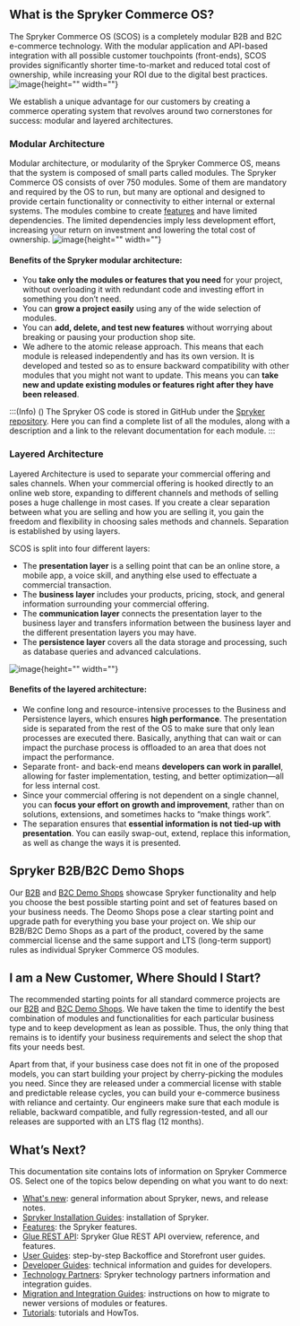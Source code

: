 ## What is the Spryker Commerce OS?
The Spryker Commerce OS (SCOS) is a completely modular B2B and B2C e-commerce technology. With the modular application and API-based integration with all possible customer touchpoints (front-ends), SCOS provides significantly shorter time-to-market and reduced total cost of ownership, while increasing your ROI due to the digital best practices.
![image](https://spryker.s3.eu-central-1.amazonaws.com/docs/About/About+Spryker/Spryker-OS-Overview-RGB-JULY19_Spryker-OS-Overview.png){height="" width=""}

We establish a unique advantage for our customers by creating a commerce operating system that revolves around two cornerstones for success: modular and layered architectures.

### Modular Architecture
Modular architecture, or modularity of the Spryker Commerce OS, means that the system is composed of small parts called modules. The Spryker Commerce OS consists of over 750 modules. Some of them are mandatory and required by the OS to run, but many are optional and designed to provide certain functionality or connectivity to either internal or external systems.
The modules combine to create [features](https://documentation.spryker.com/docs/features) and have limited dependencies. The limited dependencies imply less development effort, increasing your return on investment and lowering the total cost of ownership.
![image](https://spryker.s3.eu-central-1.amazonaws.com/docs/About/About+Spryker/modularity_transparent.png){height="" width=""}

#### Benefits of the Spryker modular architecture:

* You **take only the modules or features that you need** for your project, without overloading it with redundant code and investing effort in something you don’t need.
* You can **grow a project easily** using any of the wide selection of modules.
* You can **add, delete, and test new features** without worrying about breaking or pausing your production shop site.
* We adhere to the atomic release approach. This means that each module is released independently and has its own version. It is developed and tested so as to ensure backward compatibility with other modules that you might not want to update. This means you can **take new and update existing modules or features right after they have been released**.

:::(Info) ()
The Spryker OS code is stored in GitHub under the [Spryker repository](https://github.com/spryker). Here you can find a complete list of all the modules, along with a description and a link to the relevant documentation for each module.
:::

### Layered Architecture
Layered Architecture is used to separate your commercial offering and sales channels.
When your commercial offering is hooked directly to an online web store, expanding to different channels and methods of selling poses a huge challenge in most cases. If you create a clear separation between what you are selling and how you are selling it, you gain the freedom and flexibility in choosing sales methods and channels. 
Separation is established by using layers. 

SCOS is split into four different layers:

* The **presentation layer**  is a selling point that can be an online store, a mobile app, a voice skill, and anything else used to effectuate a commercial transaction.
* The **business layer** includes your products, pricing, stock, and general information surrounding your commercial offering.
* The **communication layer** connects the presentation layer to the business layer and transfers information between the business layer and the different presentation layers you may have.
* The **persistence layer** covers all the data storage and processing, such as database queries and advanced calculations.

<!---![Spryker layers](https://spryker.s3.eu-central-1.amazonaws.com/docs/About/About+Spryker/spryker_layers.png){height="" width=""}-->

![image](https://spryker.s3.eu-central-1.amazonaws.com/docs/About/About+Spryker/spryker_layers_s.png){height="" width=""}


#### Benefits of the layered architecture:

* We confine long and resource-intensive processes to the Business and Persistence layers, which ensures **high performance**. The presentation side is separated from the rest of the OS to make sure that only lean processes are executed there. Basically, anything that can wait or can impact the purchase process is offloaded to an area that does not impact the performance.
* Separate front- and back-end means **developers can work in parallel**, allowing for faster implementation, testing, and better optimization—all for less internal cost.
* Since your commercial offering is not dependent on a single channel, you can **focus your effort on growth and improvement**, rather than on solutions, extensions, and sometimes hacks to “make things work”.
* The separation ensures that **essential information is not tied-up with presentation**. You can easily swap-out, extend, replace this information, as well as change the ways it is presented.

## Spryker B2B/B2C Demo Shops
Our [B2B](https://documentation.spryker.com/docs/b2b-suite) and [B2C Demo Shops](https://documentation.spryker.com/docs/b2c-suite) showcase Spryker functionality and help you choose the best possible starting point and set of features based on your business needs. The Deomo Shops pose a clear starting point and upgrade path for everything you base your project on. We ship our B2B/B2C Demo Shops as a part of the product, covered by the same commercial license and the same support and LTS (long-term support) rules as individual Spryker Commerce OS modules.

## I am a New Customer, Where Should I Start?
The recommended starting points for all standard commerce projects are our [B2B](https://documentation.spryker.com/docs/b2b-suite#b2b-demo-shop) and [B2C Demo Shops](https://documentation.spryker.com/docs/b2c-suite#b2c-demo-shop). We have taken the time to identify the best combination of modules and functionalities for each particular business type and to keep development as lean as possible. Thus, the only thing that remains is to identify your business requirements and select the shop that fits your needs best.

Apart from that, if your business case does not fit in one of the proposed models, you can start building your project by cherry-picking the modules you need. Since they are released under a commercial license with stable and predictable release cycles, you can build your e-commerce business with reliance and certainty. Our engineers make sure that each module is reliable, backward compatible, and fully regression-tested, and all our releases are supported with an LTS flag (12 months).

## What’s Next?
This documentation site contains lots of information on Spryker Commerce OS. Select one of the topics below depending on what you want to do next:

* [What's new](https://documentation.spryker.com/docs/whats-new): general information about Spryker, news, and release notes.
* [Spryker Installation Guides](https://documentation.spryker.com/docs/about-installation): installation of Spryker.
* [Features](https://documentation.spryker.com/docs/features): the Spryker features.
* [Glue REST API](https://documentation.spryker.com/docs/glue-rest-api): Spryker Glue REST API overview, reference, and features.
* [User Guides](https://documentation.spryker.com/docs/about-user-guides): step-by-step Backoffice and Storefront user guides.
* [Developer Guides](https://documentation.spryker.com/docs/about-developer-guides): technical information and guides for developers. 
* [Technology Partners](https://documentation.spryker.com/docs/partner-integration): Spryker technology partners information and integration guides.
* [Migration and Integration Guides](https://documentation.spryker.com/docs/about-migration-integration): instructions on how to migrate to newer versions of modules or features.
* [Tutorials](https://documentation.spryker.com/docs/about-tutorials): tutorials and HowTos.
